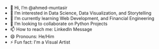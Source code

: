 - 👋 Hi, I’m @ahmed-muntasir
- 👀 I’m interested in Data Science, Data Visualization, and Storytelling
- 🌱 I’m currently learning Web Development, and Financial Engineering
- 💞️ I’m looking to collaborate on Python Projects
- 📫 How to reach me: LinkedIn Message
- 😄 Pronouns: He/Him
- ⚡ Fun fact: I'm a Visual Artist

<!---
ahmed-muntasir/ahmed-muntasir is a ✨ special ✨ repository because its `README.md` (this file) appears on your GitHub profile.
You can click the Preview link to take a look at your changes.
--->
